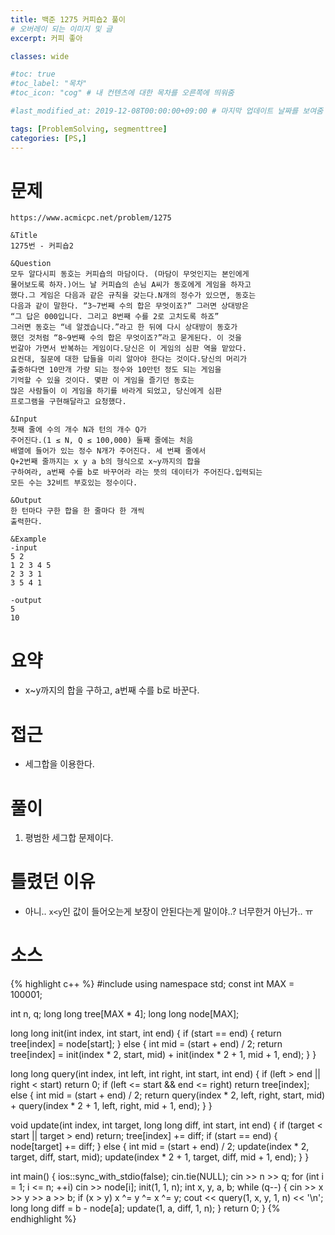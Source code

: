 ```yaml
---
title: 백준 1275 커피숍2 풀이
# 오버레이 되는 이미지 및 글
excerpt: 커피 좋아

classes: wide

#toc: true
#toc_label: "목차"
#toc_icon: "cog" # 내 컨텐츠에 대한 목차를 오른쪽에 띄워줌

#last_modified_at: 2019-12-08T00:00:00+09:00 # 마지막 업데이트 날짜를 보여줌

tags: [ProblemSolving, segmenttree]
categories: [PS,]
---
```


# 문제
```
https://www.acmicpc.net/problem/1275

&Title
1275번 - 커피숍2

&Question
모두 알다시피 동호는 커피숍의 마담이다. (마담이 무엇인지는 본인에게 
물어보도록 하자.)어느 날 커피숍의 손님 A씨가 동호에게 게임을 하자고 
했다.그 게임은 다음과 같은 규칙을 갖는다.N개의 정수가 있으면, 동호는 
다음과 같이 말한다. “3~7번째 수의 합은 무엇이죠?” 그러면 상대방은 
“그 답은 000입니다. 그리고 8번째 수를 2로 고치도록 하죠” 
그러면 동호는 “네 알겠습니다.”라고 한 뒤에 다시 상대방이 동호가 
했던 것처럼 “8~9번째 수의 합은 무엇이죠?”라고 묻게된다. 이 것을 
번갈아 가면서 반복하는 게임이다.당신은 이 게임의 심판 역을 맡았다. 
요컨대, 질문에 대한 답들을 미리 알아야 한다는 것이다.당신의 머리가 
출중하다면 10만개 가량 되는 정수와 10만턴 정도 되는 게임을 
기억할 수 있을 것이다. 몇판 이 게임을 즐기던 동호는 
많은 사람들이 이 게임을 하기를 바라게 되었고, 당신에게 심판 
프로그램을 구현해달라고 요청했다. 

&Input
첫째 줄에 수의 개수 N과 턴의 개수 Q가 
주어진다.(1 ≤ N, Q ≤ 100,000) 둘째 줄에는 처음 
배열에 들어가 있는 정수 N개가 주어진다. 세 번째 줄에서 
Q+2번째 줄까지는 x y a b의 형식으로 x~y까지의 합을 
구하여라, a번째 수를 b로 바꾸어라 라는 뜻의 데이터가 주어진다.입력되는 
모든 수는 32비트 부호있는 정수이다. 

&Output
한 턴마다 구한 합을 한 줄마다 한 개씩 
출력한다. 

&Example
-input
5 2
1 2 3 4 5
2 3 3 1
3 5 4 1

-output
5
10
```

# 요약
* x~y까지의 합을 구하고, a번째 수를 b로 바꾼다.

# 접근
* 세그합을 이용한다.

# 풀이
1. 평범한 세그합 문제이다.

# 틀렸던 이유
* 아니.. `x<y`인 값이 들어오는게 보장이 안된다는게 말이야..? 너무한거 아닌가.. ㅠ

# 소스
{% highlight c++ %}
#include <iostream>
using namespace std;
const int MAX = 100001;

int n, q;
long long tree[MAX * 4];
long long node[MAX];

long long init(int index, int start, int end) {
	if (start == end) {
		return tree[index] = node[start];
	}
	else {
		int mid = (start + end) / 2;
		return tree[index] = init(index * 2, start, mid) + init(index * 2 + 1, mid + 1, end);
	}
}

long long query(int index, int left, int right, int start, int end) {
	if (left > end || right < start)
		return 0;
	if (left <= start && end <= right)
		return tree[index];
	else {
		int mid = (start + end) / 2;
		return query(index * 2, left, right, start, mid) + query(index * 2 + 1, left, right, mid + 1, end);
	}
}

void update(int index, int target, long long diff, int start, int end) {
	if (target < start || target > end)
		return;
	tree[index] += diff;
	if (start == end) {
		node[target] += diff;
	}
	else {
		int mid = (start + end) / 2;
		update(index * 2, target, diff, start, mid);
		update(index * 2 + 1, target, diff, mid + 1, end);
	}
}

int main() {
	ios::sync_with_stdio(false);
	cin.tie(NULL);
	cin >> n >> q;
	for (int i = 1; i <= n; ++i)
		cin >> node[i];
	init(1, 1, n);
	int x, y, a, b;
	while (q--) {
		cin >> x >> y >> a >> b;
		if (x > y)
			x ^= y ^= x ^= y;
		cout << query(1, x, y, 1, n) << '\n';
		long long diff = b - node[a];
		update(1, a, diff, 1, n);
	}
	return 0;
}
{% endhighlight %}